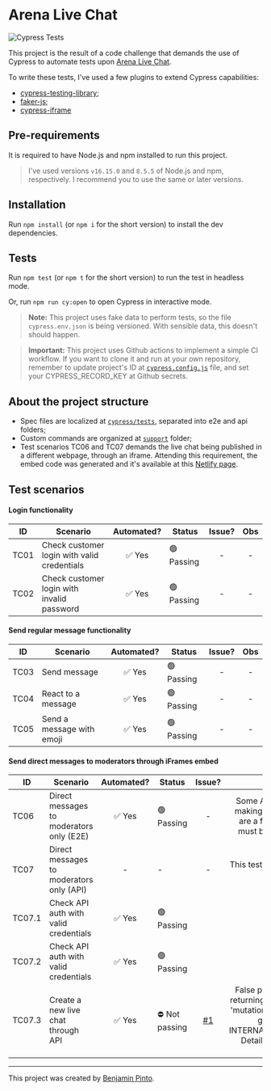 # Arena Live Chat

![Cypress Tests](https://github.com/benjaminpinto/arena-live-chat/actions/workflows/cypress-tests.yml/badge.svg)

This project is the result of a code challenge that demands the use of Cypress to automate tests upon [Arena Live Chat](https://go.arena.im/chat/cesar/Xed5mok).

To write these tests, I've used a few plugins to extend Cypress capabilities:

- [cypress-testing-library](https://testing-library.com/docs/cypress-testing-library/intro/);
- [faker-js](https://fakerjs.dev/);
- [cypress-iframe](https://www.npmjs.com/package/cypress-iframe)

## Pre-requirements

It is required to have Node.js and npm installed to run this project.

> I've used versions `v16.15.0` and `8.5.5` of Node.js and npm, respectively. I recommend you to use the same or later versions.

## Installation

Run `npm install` (or `npm i` for the short version) to install the dev dependencies.

## Tests

Run `npm test` (or `npm t` for the short version) to run the test in headless mode.

Or, run `npm run cy:open` to open Cypress in interactive mode.

> **Note:** This project uses fake data to perform tests, so the file `cypress.env.json` is being versioned. With sensible data, this doesn't should happen.

> **Important:** This project uses Github actions to implement a simple CI workflow. If you want to clone it and run at your own repository, remember to update project's ID at [`cypress.config.js`](./cypress.config.js) file, and set your CYPRESS_RECORD_KEY at Github secrets.

## About the project structure

- Spec files are localized at [`cypress/tests`](/cypress/tests/), separated into e2e and api folders;
- Custom commands are organized at [`support`](cypress/support) folder;
- Test scenarios TC06 and TC07 demands the live chat being published in a different webpage, through an iframe. Attending this requirement, the embed code was generated and it's available at this [Netlify page](https://62c7ceb65521e247db8bf23d--lambent-caramel-a02409.netlify.app/).

## Test scenarios

#### Login functionality

| ID   | Scenario                                    | Automated? | Status     | Issue? | Obs |
| ---- | ------------------------------------------- | :--------: | ---------- | :----: | :-: |
| TC01 | Check customer login with valid credentials |   ✅ Yes   | 🟢 Passing |   -    |  -  |
| TC02 | Check customer login with invalid password  |   ✅ Yes   | 🟢 Passing |   -    |  -  |

#### Send regular message functionality

| ID   | Scenario                  | Automated? | Status     | Issue? | Obs |
| ---- | ------------------------- | :--------: | ---------- | :----: | :-: |
| TC03 | Send message              |   ✅ Yes   | 🟢 Passing |   -    |  -  |
| TC04 | React to a message        |   ✅ Yes   | 🟢 Passing |   -    |  -  |
| TC05 | Send a message with emoji |   ✅ Yes   | 🟢 Passing |   -    |  -  |

#### Send direct messages to moderators through iFrames embed

| ID     | Scenario                                 | Automated? | Status         |                             Issue?                              |                                                                        Obs                                                                        |
| ------ | ---------------------------------------- | :--------: | -------------- | :-------------------------------------------------------------: | :-----------------------------------------------------------------------------------------------------------------------------------------------: |
| TC06   | Direct messages to moderators only (E2E) |   ✅ Yes   | 🟢 Passing     |                                -                                |                          Some API responses are making tests flaky. There are a few cy.wait() that must be removed asap.                          |
| TC07   | Direct messages to moderators only (API) |     -      | -              |                                -                                |                                                        This test case is subdivided below                                                         |
| TC07.1 | Check API auth with valid credentials    |   ✅ Yes   | 🟢 Passing     |                                                                 |                                                                                                                                                   |
| TC07.2 | Check API auth with valid credentials    |   ✅ Yes   | 🟢 Passing     |                                                                 |                                                                                                                                                   |
| TC07.3 | Create a new live chat through API       |   ✅ Yes   | ⛔ Not passing | [#1](https://github.com/benjaminpinto/arena-live-chat/issues/1) | False positive. Graphql is returning code 200, but the 'mutation createChatRoom' generates an INTERNAL_SERVER_ERROR. Details on the opened issue. |

---

This project was created by [Benjamin Pinto](https://www.linkedin.com/in/benjamin-pinto/).
